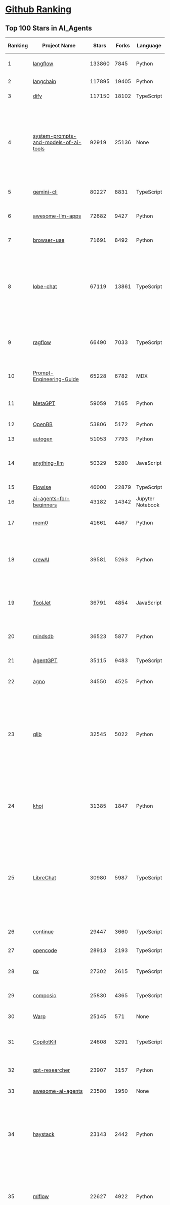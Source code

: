 [Github Ranking](../README.md)
==========

## Top 100 Stars in AI_Agents

| Ranking | Project Name | Stars | Forks | Language | Open Issues | Description | Last Commit |
| ------- | ------------ | ----- | ----- | -------- | ----------- | ----------- | ----------- |
| 1 | [langflow](https://github.com/langflow-ai/langflow) | 133860 | 7845 | Python | 377 | Langflow is a powerful tool for building and deploying AI-powered agents and workflows. | 2025-10-24T02:40:47Z |
| 2 | [langchain](https://github.com/langchain-ai/langchain) | 117895 | 19405 | Python | 163 | 🦜🔗 Build context-aware reasoning applications | 2025-10-22T21:01:33Z |
| 3 | [dify](https://github.com/langgenius/dify) | 117150 | 18102 | TypeScript | 485 | Production-ready platform for agentic workflow development. | 2025-10-24T03:24:28Z |
| 4 | [system-prompts-and-models-of-ai-tools](https://github.com/x1xhlol/system-prompts-and-models-of-ai-tools) | 92919 | 25136 | None | 58 | FULL Augment Code, Claude Code, Cluely, CodeBuddy, Comet, Cursor, Devin AI, Junie, Kiro, Leap.new, Lovable, Manus Agent Tools, NotionAI, Orchids.app, Perplexity, Poke, Qoder, Replit, Same.dev, Trae, Traycer AI, VSCode Agent, Warp.dev, Windsurf, Xcode, Z.ai Code, dia & v0. (And other Open Sourced) System Prompts, Internal Tools & AI Models | 2025-10-19T18:44:24Z |
| 5 | [gemini-cli](https://github.com/google-gemini/gemini-cli) | 80227 | 8831 | TypeScript | 2149 | An open-source AI agent that brings the power of Gemini directly into your terminal. | 2025-10-24T03:34:39Z |
| 6 | [awesome-llm-apps](https://github.com/Shubhamsaboo/awesome-llm-apps) | 72682 | 9427 | Python | 4 | Collection of awesome LLM apps with AI Agents and RAG using OpenAI, Anthropic, Gemini and opensource models. | 2025-10-19T17:51:53Z |
| 7 | [browser-use](https://github.com/browser-use/browser-use) | 71691 | 8492 | Python | 137 | 🌐 Make websites accessible for AI agents. Automate tasks online with ease. | 2025-10-24T02:24:55Z |
| 8 | [lobe-chat](https://github.com/lobehub/lobe-chat) | 67119 | 13861 | TypeScript | 887 | 🤯 Lobe Chat - an open-source, modern design AI chat framework. Supports multiple AI providers (OpenAI / Claude 4 / Gemini / DeepSeek / Ollama / Qwen), Knowledge Base (file upload / RAG ), one click install MCP Marketplace and Artifacts / Thinking. One-click FREE deployment of your private AI Agent application. | 2025-10-24T03:37:26Z |
| 9 | [ragflow](https://github.com/infiniflow/ragflow) | 66490 | 7033 | TypeScript | 2925 | RAGFlow is a leading open-source Retrieval-Augmented Generation (RAG) engine that fuses cutting-edge RAG with Agent capabilities to create a superior context layer for LLMs | 2025-10-23T15:02:27Z |
| 10 | [Prompt-Engineering-Guide](https://github.com/dair-ai/Prompt-Engineering-Guide) | 65228 | 6782 | MDX | 153 | 🐙 Guides, papers, lessons, notebooks and resources for prompt engineering, context engineering, RAG, and AI Agents. | 2025-10-16T15:44:13Z |
| 11 | [MetaGPT](https://github.com/FoundationAgents/MetaGPT) | 59059 | 7165 | Python | 10 | 🌟 The Multi-Agent Framework: First AI Software Company, Towards Natural Language Programming | 2025-10-04T05:57:57Z |
| 12 | [OpenBB](https://github.com/OpenBB-finance/OpenBB) | 53806 | 5172 | Python | 33 | Financial data platform for analysts, quants and AI agents. | 2025-10-23T23:31:46Z |
| 13 | [autogen](https://github.com/microsoft/autogen) | 51053 | 7793 | Python | 406 | A programming framework for agentic AI | 2025-10-08T04:58:17Z |
| 14 | [anything-llm](https://github.com/Mintplex-Labs/anything-llm) | 50329 | 5280 | JavaScript | 264 | The all-in-one Desktop & Docker AI application with built-in RAG, AI agents, No-code agent builder, MCP compatibility,  and more. | 2025-10-23T22:46:01Z |
| 15 | [Flowise](https://github.com/FlowiseAI/Flowise) | 46000 | 22879 | TypeScript | 604 | Build AI Agents, Visually | 2025-10-23T14:31:40Z |
| 16 | [ai-agents-for-beginners](https://github.com/microsoft/ai-agents-for-beginners) | 43182 | 14342 | Jupyter Notebook | 6 | 12 Lessons to Get Started Building AI Agents | 2025-10-23T14:14:26Z |
| 17 | [mem0](https://github.com/mem0ai/mem0) | 41661 | 4467 | Python | 291 | Universal memory layer for AI Agents; Announcing OpenMemory MCP - local and secure memory management. | 2025-10-23T13:06:25Z |
| 18 | [crewAI](https://github.com/crewAIInc/crewAI) | 39581 | 5263 | Python | 39 | Framework for orchestrating role-playing, autonomous AI agents. By fostering collaborative intelligence, CrewAI empowers agents to work together seamlessly, tackling complex tasks. | 2025-10-24T01:07:09Z |
| 19 | [ToolJet](https://github.com/ToolJet/ToolJet) | 36791 | 4854 | JavaScript | 644 | ToolJet is the open-source foundation of ToolJet AI - the AI-native platform for building internal tools, dashboard, business applications, workflows and AI agents 🚀 | 2025-10-24T03:30:25Z |
| 20 | [mindsdb](https://github.com/mindsdb/mindsdb) | 36523 | 5877 | Python | 55 | AI Analytics and Knowledge Engine for RAG over large-scale, heterogeneous data. - The only MCP Server you'll ever need | 2025-10-23T21:26:33Z |
| 21 | [AgentGPT](https://github.com/reworkd/AgentGPT) | 35115 | 9483 | TypeScript | 130 | 🤖 Assemble, configure, and deploy autonomous AI Agents in your browser. | 2025-04-29T01:19:32Z |
| 22 | [agno](https://github.com/agno-agi/agno) | 34550 | 4525 | Python | 128 | Multi-agent framework, runtime and control plane. Built for speed, privacy, and scale. | 2025-10-24T01:24:39Z |
| 23 | [qlib](https://github.com/microsoft/qlib) | 32545 | 5022 | Python | 257 | Qlib is an AI-oriented Quant investment platform that aims to use AI tech to empower Quant Research, from exploring ideas to implementing productions. Qlib supports diverse ML modeling paradigms, including supervised learning, market dynamics modeling, and RL, and is now equipped with https://github.com/microsoft/RD-Agent to automate R&D process. | 2025-10-17T05:22:09Z |
| 24 | [khoj](https://github.com/khoj-ai/khoj) | 31385 | 1847 | Python | 75 | Your AI second brain. Self-hostable. Get answers from the web or your docs. Build custom agents, schedule automations, do deep research. Turn any online or local LLM into your personal, autonomous AI (gpt, claude, gemini, llama, qwen, mistral). Get started - free. | 2025-09-16T09:17:58Z |
| 25 | [LibreChat](https://github.com/danny-avila/LibreChat) | 30980 | 5987 | TypeScript | 207 | Enhanced ChatGPT Clone: Features Agents, MCP, DeepSeek, Anthropic, AWS, OpenAI, Responses API, Azure, Groq, o1, GPT-5, Mistral, OpenRouter, Vertex AI, Gemini, Artifacts, AI model switching, message search, Code Interpreter, langchain, DALL-E-3, OpenAPI Actions, Functions, Secure Multi-User Auth, Presets, open-source for self-hosting. Active. | 2025-10-22T20:39:23Z |
| 26 | [continue](https://github.com/continuedev/continue) | 29447 | 3660 | TypeScript | 629 | ⏩ Ship faster with Continuous AI. Build and run custom agents across your IDE, terminal, and CI | 2025-10-24T02:51:39Z |
| 27 | [opencode](https://github.com/sst/opencode) | 28913 | 2193 | TypeScript | 917 | The AI coding agent built for the terminal. | 2025-10-24T03:36:49Z |
| 28 | [nx](https://github.com/nrwl/nx) | 27302 | 2615 | TypeScript | 633 | Get to green PRs in half the time. Nx optimizes your builds, scales your CI, and fixes failed PRs. Built for developers and AI agents. | 2025-10-24T02:18:14Z |
| 29 | [composio](https://github.com/ComposioHQ/composio) | 25830 | 4365 | TypeScript | 28 | Composio equips your AI agents & LLMs with 100+ high-quality integrations via function calling | 2025-10-23T10:05:50Z |
| 30 | [Warp](https://github.com/warpdotdev/Warp) | 25145 | 571 | None | 3777 | Warp is the agentic development environment, built for coding with multiple AI agents. | 2025-10-07T19:15:31Z |
| 31 | [CopilotKit](https://github.com/CopilotKit/CopilotKit) | 24608 | 3291 | TypeScript | 312 | React UI + elegant infrastructure for AI Copilots, AI chatbots, and in-app AI agents. The Agentic last-mile 🪁 | 2025-10-24T02:30:51Z |
| 32 | [gpt-researcher](https://github.com/assafelovic/gpt-researcher) | 23907 | 3157 | Python | 126 | An LLM agent that conducts deep research (local and web) on any given topic and generates a long report with citations. | 2025-10-16T18:30:02Z |
| 33 | [awesome-ai-agents](https://github.com/e2b-dev/awesome-ai-agents) | 23580 | 1950 | None | 29 | A list of AI autonomous agents | 2025-02-26T10:04:45Z |
| 34 | [haystack](https://github.com/deepset-ai/haystack) | 23143 | 2442 | Python | 112 | AI orchestration framework to build customizable, production-ready LLM applications. Connect components (models, vector DBs, file converters) to pipelines or agents that can interact with your data. With advanced retrieval methods, it's best suited for building RAG, question answering, semantic search or conversational agent chatbots. | 2025-10-23T16:53:18Z |
| 35 | [mlflow](https://github.com/mlflow/mlflow) | 22627 | 4922 | Python | 1548 | The open source developer platform to build AI/LLM applications and models with confidence. Enhance your AI applications with end-to-end tracking, observability, and evaluations, all in one integrated platform. | 2025-10-24T03:37:01Z |
| 36 | [agenticSeek](https://github.com/Fosowl/agenticSeek) | 22231 | 2375 | Python | 29 | Fully Local Manus AI. No APIs, No $200 monthly bills. Enjoy an autonomous agent that thinks, browses the web, and code for the sole cost of electricity. 🔔 Official updates only via twitter @Martin993886460 (Beware of fake account) | 2025-09-14T18:15:49Z |
| 37 | [goose](https://github.com/block/goose) | 20464 | 1868 | Rust | 213 | an open source, extensible AI agent that goes beyond code suggestions - install, execute, edit, and test with any LLM | 2025-10-24T02:28:06Z |
| 38 | [graphiti](https://github.com/getzep/graphiti) | 19332 | 1808 | Python | 127 | Build Real-Time Knowledge Graphs for AI Agents | 2025-10-22T09:52:17Z |
| 39 | [UI-TARS-desktop](https://github.com/bytedance/UI-TARS-desktop) | 19270 | 1822 | TypeScript | 265 | The Open-Source Multimodal AI Agent Stack: Connecting Cutting-Edge AI Models and Agent Infra | 2025-10-16T06:04:47Z |
| 40 | [letta](https://github.com/letta-ai/letta) | 18896 | 1960 | Python | 28 | Letta is the platform for building stateful agents: open AI with advanced memory that can learn and self-improve over time. | 2025-10-20T22:58:45Z |
| 41 | [activepieces](https://github.com/activepieces/activepieces) | 18839 | 2835 | TypeScript | 315 | AI Agents & MCPs & AI Workflow Automation • (~400 MCP servers for AI agents) • AI Automation / AI Agent with MCPs • AI Workflows & AI Agents • MCPs for AI Agents | 2025-10-24T01:32:11Z |
| 42 | [ai](https://github.com/vercel/ai) | 18751 | 3147 | TypeScript | 761 | The AI Toolkit for TypeScript. From the creators of Next.js, the AI SDK is a free open-source library for building AI-powered applications and agents  | 2025-10-23T23:52:16Z |
| 43 | [ai-engineering-hub](https://github.com/patchy631/ai-engineering-hub) | 18726 | 3165 | Jupyter Notebook | 30 | In-depth tutorials on LLMs, RAGs and real-world AI agent applications. | 2025-10-19T11:34:04Z |
| 44 | [stagehand](https://github.com/browserbase/stagehand) | 18621 | 1191 | TypeScript | 82 | The AI Browser Automation Framework | 2025-10-24T01:16:52Z |
| 45 | [suna](https://github.com/kortix-ai/suna) | 18410 | 3132 | TypeScript | 196 | Kortix – build, manage and train AI Agents. Fully Open Source. | 2025-10-23T18:28:12Z |
| 46 | [coze-studio](https://github.com/coze-dev/coze-studio) | 18100 | 2510 | TypeScript | 351 | An AI agent development platform with all-in-one visual tools, simplifying agent creation, debugging, and deployment like never before. Coze your way to AI Agent creation. | 2025-10-23T13:21:32Z |
| 47 | [agentic](https://github.com/transitive-bullshit/agentic) | 18016 | 2247 | TypeScript | 14 | Your API ⇒ Paid MCP. Instantly. | 2025-10-09T09:11:38Z |
| 48 | [deep-research](https://github.com/dzhng/deep-research) | 17954 | 1852 | TypeScript | 67 | An AI-powered research assistant that performs iterative, deep research on any topic by combining search engines, web scraping, and large language models.  The goal of this repo is to provide the simplest implementation of a deep research agent - e.g. an agent that can refine its research direction overtime and deep dive into a topic. | 2025-09-08T16:22:24Z |
| 49 | [mastra](https://github.com/mastra-ai/mastra) | 17713 | 1213 | TypeScript | 269 | The TypeScript AI agent framework. ⚡ Assistants, RAG, observability. Supports any LLM: GPT-4, Claude, Gemini, Llama. | 2025-10-24T02:03:38Z |
| 50 | [SWE-agent](https://github.com/SWE-agent/SWE-agent) | 17630 | 1853 | Python | 49 | SWE-agent takes a GitHub issue and tries to automatically fix it, using your LM of choice. It can also be employed for offensive cybersecurity or competitive coding challenges. [NeurIPS 2024]  | 2025-10-20T23:21:07Z |
| 51 | [DB-GPT](https://github.com/eosphoros-ai/DB-GPT) | 17505 | 2442 | Python | 427 | AI Native Data App Development framework with AWEL(Agentic Workflow Expression Language) and Agents | 2025-10-24T02:24:46Z |
| 52 | [GenAI_Agents](https://github.com/NirDiamant/GenAI_Agents) | 17395 | 2824 | Jupyter Notebook | 3 | This repository provides tutorials and implementations for various Generative AI Agent techniques, from basic to advanced. It serves as a comprehensive guide for building intelligent, interactive AI systems. | 2025-10-08T16:42:52Z |
| 53 | [DocsGPT](https://github.com/arc53/DocsGPT) | 17280 | 1905 | Python | 31 | Private AI platform for agents, assistants and enterprise search. Built-in Agent Builder, Deep research, Document analysis, Multi-model support, and API connectivity for agents. | 2025-10-23T21:25:18Z |
| 54 | [sim](https://github.com/simstudioai/sim) | 17192 | 2254 | TypeScript | 68 | Open-source platform to build and deploy AI agent workflows. | 2025-10-23T21:48:21Z |
| 55 | [eliza](https://github.com/elizaOS/eliza) | 17023 | 5350 | TypeScript | 70 | Autonomous agents for everyone | 2025-10-23T18:06:04Z |
| 56 | [SuperAGI](https://github.com/TransformerOptimus/SuperAGI) | 16799 | 2100 | Python | 147 | <⚡️> SuperAGI - A dev-first open source autonomous AI agent framework. Enabling developers to build, manage & run useful autonomous agents quickly and reliably. | 2025-01-22T22:14:07Z |
| 57 | [openai-agents-python](https://github.com/openai/openai-agents-python) | 16792 | 2754 | Python | 142 | A lightweight, powerful framework for multi-agent workflows | 2025-10-24T02:11:20Z |
| 58 | [ai-pdf-chatbot-langchain](https://github.com/mayooear/ai-pdf-chatbot-langchain) | 16083 | 3206 | TypeScript | 3 | AI PDF chatbot agent built with LangChain & LangGraph  | 2025-02-20T18:19:58Z |
| 59 | [RagaAI-Catalyst](https://github.com/raga-ai-hub/RagaAI-Catalyst) | 16035 | 3714 | Python | 10 | Python SDK for Agent AI Observability, Monitoring and Evaluation Framework. Includes features like agent, llm and tools tracing, debugging multi-agentic system, self-hosted dashboard and advanced analytics with timeline and execution graph view  | 2025-10-22T19:57:43Z |
| 60 | [screenpipe](https://github.com/mediar-ai/screenpipe) | 15812 | 1232 | TypeScript | 193 | AI app store powered by 24/7 desktop history.  open source \| 100% local \| dev friendly \| 24/7 screen, mic recording | 2025-09-01T20:21:42Z |
| 61 | [12-factor-agents](https://github.com/humanlayer/12-factor-agents) | 15725 | 1189 | TypeScript | 10 | What are the principles we can use to build LLM-powered software that is actually good enough to put in the hands of production customers? | 2025-09-21T14:37:40Z |
| 62 | [web-ui](https://github.com/browser-use/web-ui) | 15062 | 2610 | Python | 249 | 🖥️ Run AI Agent in your browser. | 2025-08-31T14:16:34Z |
| 63 | [dagger](https://github.com/dagger/dagger) | 14873 | 810 | Go | 761 | An open-source runtime for composable workflows. Great for AI agents and CI/CD. | 2025-10-23T21:24:11Z |
| 64 | [serena](https://github.com/oraios/serena) | 14745 | 981 | Python | 64 | A powerful coding agent toolkit providing semantic retrieval and editing capabilities (MCP server & other integrations) | 2025-10-23T18:54:56Z |
| 65 | [500-AI-Agents-Projects](https://github.com/ashishpatel26/500-AI-Agents-Projects) | 14601 | 2664 | None | 2 | The 500 AI Agents Projects is a curated collection of AI agent use cases across various industries. It showcases practical applications and provides links to open-source projects for implementation, illustrating how AI agents are transforming sectors such as healthcare, finance, education, retail, and more. | 2025-10-11T05:27:05Z |
| 66 | [camel](https://github.com/camel-ai/camel) | 14598 | 1599 | Python | 388 | 🐫 CAMEL: The first and the best multi-agent framework. Finding the Scaling Law of Agents. https://www.camel-ai.org | 2025-10-23T20:51:33Z |
| 67 | [plandex](https://github.com/plandex-ai/plandex) | 14557 | 1028 | Go | 27 | Open source AI coding agent. Designed for large projects and real world tasks. | 2025-10-03T21:49:58Z |
| 68 | [botpress](https://github.com/botpress/botpress) | 14297 | 2194 | TypeScript | 20 | The open-source hub to build & deploy GPT/LLM Agents ⚡️ | 2025-10-23T22:51:21Z |
| 69 | [crush](https://github.com/charmbracelet/crush) | 14187 | 763 | Go | 203 | The glamourous AI coding agent for your favourite terminal 💘 | 2025-10-24T01:33:02Z |
| 70 | [adk-python](https://github.com/google/adk-python) | 13928 | 2083 | Python | 511 | An open-source, code-first Python toolkit for building, evaluating, and deploying sophisticated AI agents with flexibility and control. | 2025-10-24T00:46:14Z |
| 71 | [LangBot](https://github.com/langbot-app/LangBot) | 13825 | 1123 | Python | 134 | 🤩 Easy-to-use global IM bot platform designed for LLM era / 简单易用的大模型即时通信机器人开发平台 ⚡️ Bots for QQ / QQ频道 / Discord / LINE / WeChat(微信, 企业微信)/ Telegram / 飞书 / 钉钉 / Slack 🧩 Integrated with ChatGPT(GPT), DeepSeek, Dify, n8n, Langflow, Coze, Claude, Google Gemini, xAI, PPIO, Ollama, 阿里云百炼, SiliconFlow, Qwen, Moonshot, MCP etc. LLM & Agent & RAG | 2025-10-24T03:35:16Z |
| 72 | [pydantic-ai](https://github.com/pydantic/pydantic-ai) | 13020 | 1320 | Python | 281 | GenAI Agent Framework, the Pydantic way | 2025-10-24T03:12:15Z |
| 73 | [trigger.dev](https://github.com/triggerdotdev/trigger.dev) | 12653 | 864 | TypeScript | 113 | Trigger.dev – build and deploy fully‑managed AI agents and workflows | 2025-10-23T19:21:42Z |
| 74 | [agent-zero](https://github.com/agent0ai/agent-zero) | 12093 | 2365 | Python | 146 | Agent Zero AI framework | 2025-10-23T11:07:17Z |
| 75 | [generative-ai](https://github.com/GoogleCloudPlatform/generative-ai) | 11838 | 3447 | Jupyter Notebook | 46 | Sample code and notebooks for Generative AI on Google Cloud, with Gemini on Vertex AI | 2025-10-23T19:50:18Z |
| 76 | [CL4R1T4S](https://github.com/elder-plinius/CL4R1T4S) | 11436 | 2316 | None | 28 | LEAKED SYSTEM PROMPTS FOR CHATGPT, GEMINI, GROK, CLAUDE, PERPLEXITY, CURSOR, DEVIN, REPLIT, AND MORE! - AI SYSTEMS TRANSPARENCY FOR ALL! 👐 | 2025-10-21T18:28:43Z |
| 77 | [Figma-Context-MCP](https://github.com/GLips/Figma-Context-MCP) | 11370 | 913 | TypeScript | 16 | MCP server to provide Figma layout information to AI coding agents like Cursor | 2025-10-14T15:21:34Z |
| 78 | [ui](https://github.com/creativetimofficial/ui) | 11186 | 4856 | TypeScript | 10 | Open-source components, blocks, and AI agents designed to speed up your workflow. Import them seamlessly into your favorite tools through Registry and MCPs. | 2025-10-23T13:49:14Z |
| 79 | [cua](https://github.com/trycua/cua) | 11001 | 613 | Python | 61 | Open-source infrastructure for Computer-Use Agents. Sandboxes, SDKs, and benchmarks to train and evaluate AI agents that can control full desktops (macOS, Linux, Windows). | 2025-10-24T01:01:11Z |
| 80 | [analysis_claude_code](https://github.com/shareAI-lab/analysis_claude_code) | 10945 | 2888 | JavaScript | 0 | 本仓库包含对 Claude Code v1.0.33 进行逆向工程的完整研究和分析资料。包括对混淆源代码的深度技术分析、系统架构文档，以及重构 Claude      Code agent 系统的实现蓝图。主要发现包括实时 Steering 机制、多 Agent      架构、智能上下文管理和工具执行管道。该项目为理解现代 AI agent 系统设计和实现提供技术参考。 | 2025-07-19T13:16:33Z |
| 81 | [nanobrowser](https://github.com/nanobrowser/nanobrowser) | 10655 | 1068 | TypeScript | 36 | Open-Source Chrome extension for AI-powered web automation. Run multi-agent workflows using your own LLM API key. Alternative to OpenAI Operator. | 2025-10-07T04:11:30Z |
| 82 | [SurfSense](https://github.com/MODSetter/SurfSense) | 10053 | 795 | Python | 50 | Open Source Alternative to NotebookLM / Perplexity, connected to external sources such as Search Engines, Slack, Linear, Jira, ClickUp, Confluence, Notion, YouTube, GitHub, Discord and more. Join our discord: https://discord.gg/ejRNvftDp9 | 2025-10-24T03:37:51Z |
| 83 | [bisheng](https://github.com/dataelement/bisheng) | 9792 | 1605 | TypeScript | 98 | BISHENG is an open LLM devops platform for next generation Enterprise AI applications. Powerful and comprehensive features include: GenAI workflow, RAG, Agent, Unified model management, Evaluation, SFT, Dataset Management, Enterprise-level System Management, Observability and more. | 2025-10-24T02:46:33Z |
| 84 | [E2B](https://github.com/e2b-dev/E2B) | 9712 | 675 | MDX | 33 | Open-source, secure environment with real-world tools for enterprise-grade agents. | 2025-10-22T19:31:55Z |
| 85 | [motia](https://github.com/MotiaDev/motia) | 9605 | 745 | TypeScript | 37 | Multi-Language Backend Framework that unifies APIs, background jobs, workflows, and AI Agents into a single core primitive with built-in observability and state management. | 2025-10-23T19:34:05Z |
| 86 | [metaflow](https://github.com/Netflix/metaflow) | 9577 | 930 | Python | 263 | Build, Manage and Deploy AI/ML Systems | 2025-10-23T16:07:54Z |
| 87 | [opencode](https://github.com/opencode-ai/opencode) | 9440 | 787 | Go | 116 | A powerful AI coding agent. Built for the terminal. | 2025-09-18T02:54:28Z |
| 88 | [pr-agent](https://github.com/qodo-ai/pr-agent) | 9298 | 1138 | Python | 40 | 🚀 PR-Agent: An AI-Powered 🤖 Tool for Automated Pull Request Analysis, Feedback, Suggestions and More! 💻🔍 (For more advanced: check Qodo Merge) | 2025-10-22T05:55:47Z |
| 89 | [claude-flow](https://github.com/ruvnet/claude-flow) | 9211 | 1217 | JavaScript | 247 | 🌊 The leading agent orchestration platform for Claude. Deploy intelligent multi-agent swarms, coordinate autonomous workflows, and build conversational AI systems. Features    enterprise-grade architecture, distributed swarm intelligence, RAG integration, and native Claude Code support via MCP protocol. Ranked #1 in agent-based frameworks. | 2025-10-23T14:04:29Z |
| 90 | [bytebot](https://github.com/bytebot-ai/bytebot) | 9197 | 1116 | TypeScript | 42 | Bytebot is a self-hosted AI desktop agent that automates computer tasks through natural language commands, operating within a containerized Linux desktop environment. | 2025-09-12T19:35:46Z |
| 91 | [RD-Agent](https://github.com/microsoft/RD-Agent) | 8840 | 923 | Python | 57 | Research and development (R&D) is crucial for the enhancement of industrial productivity, especially in the AI era, where the core aspects of R&D are mainly focused on data and models. We are committed to automating these high-value generic R&D processes through R&D-Agent, which lets AI drive data-driven AI. 🔗https://aka.ms/RD-Agent-Tech-Report | 2025-10-23T14:31:26Z |
| 92 | [promptfoo](https://github.com/promptfoo/promptfoo) | 8803 | 741 | TypeScript | 173 | Test your prompts, agents, and RAGs. AI Red teaming, pentesting, and vulnerability scanning for LLMs. Compare performance of GPT, Claude, Gemini, Llama, and more. Simple declarative configs with command line and CI/CD integration. | 2025-10-24T00:50:57Z |
| 93 | [BlackFriday-GPTs-Prompts](https://github.com/friuns2/BlackFriday-GPTs-Prompts) | 8679 | 1301 | None | 149 | List of free GPTs that doesn't require plus subscription  | 2024-11-08T11:03:14Z |
| 94 | [aichat](https://github.com/sigoden/aichat) | 8395 | 539 | Rust | 8 | All-in-one LLM CLI tool featuring Shell Assistant, Chat-REPL, RAG, AI Tools & Agents, with access to OpenAI, Claude, Gemini, Ollama, Groq, and more. | 2025-10-10T03:07:46Z |
| 95 | [ten-framework](https://github.com/TEN-framework/ten-framework) | 8394 | 972 | C | 140 |  Open-source framework for conversational voice AI agents | 2025-10-24T03:28:23Z |
| 96 | [mcp-use](https://github.com/mcp-use/mcp-use) | 8044 | 943 | TypeScript | 30 | mcp-use is the easiest way to interact with mcp servers with custom agents | 2025-10-23T17:47:47Z |
| 97 | [agents](https://github.com/livekit/agents) | 7938 | 1396 | Python | 275 | A powerful framework for building realtime voice AI agents 🤖🎙️📹  | 2025-10-23T23:25:17Z |
| 98 | [magentic-ui](https://github.com/microsoft/magentic-ui) | 7868 | 813 | Python | 41 | A research prototype of a human-centered web agent | 2025-10-21T22:33:34Z |
| 99 | [cognee](https://github.com/topoteretes/cognee) | 7762 | 699 | Python | 17 | Memory for AI Agents in 6 lines of code | 2025-10-23T20:29:50Z |
| 100 | [mcp-agent](https://github.com/lastmile-ai/mcp-agent) | 7602 | 771 | Python | 77 | Build effective agents using Model Context Protocol and simple workflow patterns | 2025-10-23T22:29:41Z |

